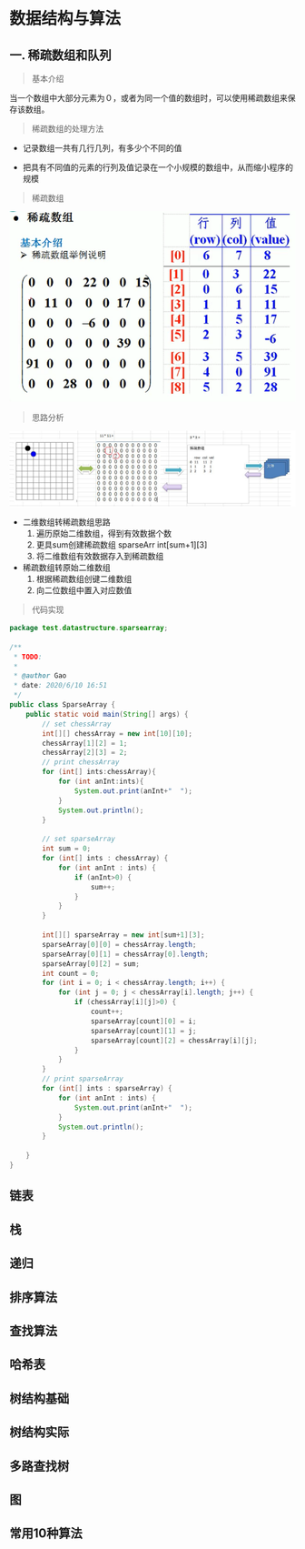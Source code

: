 # 数据结构与算法

## 一. 稀疏数组和队列

> 基本介绍

当一个数组中大部分元素为０，或者为同一个值的数组时，可以使用稀疏数组来保存该数组。

> 稀疏数组的处理方法

* 记录数组一共有几行几列，有多少个不同的值

* 把具有不同值的元素的行列及值记录在一个小规模的数组中，从而缩小程序的规模

> 稀疏数组

<img src="images/image-20200610154132530.png" style="zoom:67%;" />

> 思路分析

![image-20200610154417380](images/image-20200610154417380.png)

* 二维数组转稀疏数组思路
    1. 遍历原始二维数组，得到有效数据个数
    2. 更具sum创建稀疏数组 sparseArr int[sum+1\][3]
    3. 将二维数组有效数据存入到稀疏数组
* 稀疏数组转原始二维数组
    1. 根据稀疏数组创键二维数组
    2. 向二位数组中置入对应数值

> 代码实现

```java
package test.datastructure.sparsearray;

/**
 * TODO:
 *
 * @author Gao
 * date: 2020/6/10 16:51
 */
public class SparseArray {
    public static void main(String[] args) {
        // set chessArray
        int[][] chessArray = new int[10][10];
        chessArray[1][2] = 1;
        chessArray[2][3] = 2;
        // print chessArray
        for (int[] ints:chessArray){
            for (int anInt:ints){
                System.out.print(anInt+"  ");
            }
            System.out.println();
        }

        // set sparseArray
        int sum = 0;
        for (int[] ints : chessArray) {
            for (int anInt : ints) {
                if (anInt>0) {
                    sum++;
                }
            }
        }

        int[][] sparseArray = new int[sum+1][3];
        sparseArray[0][0] = chessArray.length;
        sparseArray[0][1] = chessArray[0].length;
        sparseArray[0][2] = sum;
        int count = 0;
        for (int i = 0; i < chessArray.length; i++) {
            for (int j = 0; j < chessArray[i].length; j++) {
                if (chessArray[i][j]>0) {
                    count++;
                    sparseArray[count][0] = i;
                    sparseArray[count][1] = j;
                    sparseArray[count][2] = chessArray[i][j];
                }
            }
        }
        // print sparseArray
        for (int[] ints : sparseArray) {
            for (int anInt : ints) {
                System.out.print(anInt+"  ");
            }
            System.out.println();
        }

    }
}

```

## 链表



## 栈

## 递归

## 排序算法

## 查找算法

## 哈希表

## 树结构基础

## 树结构实际

## 多路查找树

## 图

## 常用10种算法



